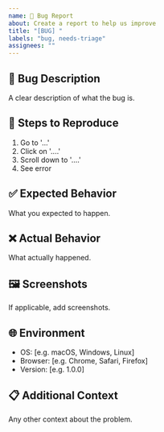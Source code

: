 ```yaml
---
name: 🐛 Bug Report
about: Create a report to help us improve
title: "[BUG] "
labels: "bug, needs-triage"
assignees: ""
---
```


## 🐛 Bug Description

A clear description of what the bug is.

## 🔄 Steps to Reproduce

1. Go to '...'
2. Click on '....'
3. Scroll down to '....'
4. See error

## ✅ Expected Behavior

What you expected to happen.

## ❌ Actual Behavior

What actually happened.

## 🖼️ Screenshots

If applicable, add screenshots.

## 🌐 Environment

- OS: [e.g. macOS, Windows, Linux]
- Browser: [e.g. Chrome, Safari, Firefox]
- Version: [e.g. 1.0.0]

## 📋 Additional Context

Any other context about the problem.
